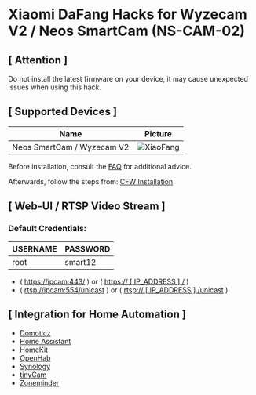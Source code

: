 # Xiaomi DaFang Hacks for Wyzecam V2 / Neos SmartCam (NS-CAM-02)

## [ Attention ]
Do not install the latest firmware on your device, it may cause unexpected issues when using this hack.

## [ Supported Devices ]

Name | Picture
--- | ---
Neos SmartCam / Wyzecam V2 | ![XiaoFang](/xiaofang.png)

Before installation, consult the [FAQ](/hacks/faq.md) for additional advice.

Afterwards, follow the steps from:
[CFW Installation](/hacks/install_cfw.md)

## [ Web-UI / RTSP Video Stream ]

### Default Credentials:

USERNAME | PASSWORD
--- | ---
root | smart12 

- ( [https://ipcam:443/](https://ipcam:443/) )  or  ( [https:// [ IP_ADDRESS ] /](/#) )
- ( [rtsp://ipcam:554/unicast](rtsp://ipcam:554/unicast) )  or  ( [rtsp:// [ IP_ADDRESS ] /unicast](/#) )

## [ Integration for Home Automation ]

- [Domoticz](/integration/domoticz/domoticz.md)
- [Home Assistant](/integration/homeassistant/homeassistant.md)
- [HomeKit](/integration/homekit/homekit.md)
- [OpenHab](https://community.openhab.org/t/how-to-configure-a-hacked-xiaomi-dafang-to-work-with-openhab/51121)
- [Synology](/integration/synology/synology.md)
- [tinyCam](/integration/tinycam/tinycam.md)
- [Zoneminder](/integration/zoneminder/zoneminder.md)

